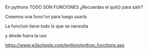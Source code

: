 En pythono TODO SON FUNCIONES ¿Recuerdas el quit() para salir?

Creamos una funci'on para luego usarla

La funci\on tiene todo lo que se necesita

y desde fuera la uso


https://www.w3schools.com/python/python_functions.asp